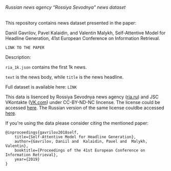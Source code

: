 ###### Russian news agency “Rossiya Sevodnya" news dataset

This repository contains news dataset presented in the paper:

Daniil Gavrilov, Pavel Kalaidin, and Valentin Malykh, Self-Attentive Model for Headline Generation, 41st European Conference on Information Retrieval.

`LINK TO THE PAPER`

Description:

`ria_1k.json` contains the first 1k news.


`text` is the news body, while `title` is the news headline.


Full dataset is available here: `LINK`

This data is lisenced by Rossiya Sevodnya news agency ([ria.ru](http://ria.ru)) and JSC VKontakte ([VK.com](https://vk.com)) under CC-BY-ND-NC lincense. The license could be accessed [here](./LICENSE). The Russian version of the same license couldbe accessed [here](./LICENSE.ru).

If you're using the data please consider citing the mentioned paper:

    @inproceedings{gavrilov2018self,
    	title={Self-Attentive Model for Headline Generation},
    	author={Gavrilov, Daniil and  Kalaidin, Pavel and  Malykh, Valentin},
    	booktitle={Proceedings of the 41st European Conference on Information Retrieval},
    	year={2019}
    }